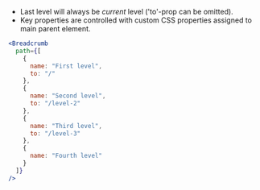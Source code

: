 - Last level will always be _current_ level ('to'-prop can be omitted).
- Key properties are controlled with custom CSS properties assigned to main parent element.

```jsx
<Breadcrumb
  path={[
    {
      name: "First level",
      to: "/"
    },
    {
      name: "Second level",
      to: "/level-2"
    },
    {
      name: "Third level",
      to: "/level-3"
    },
    {
      name: "Fourth level"
    }
  ]}
/>
```
